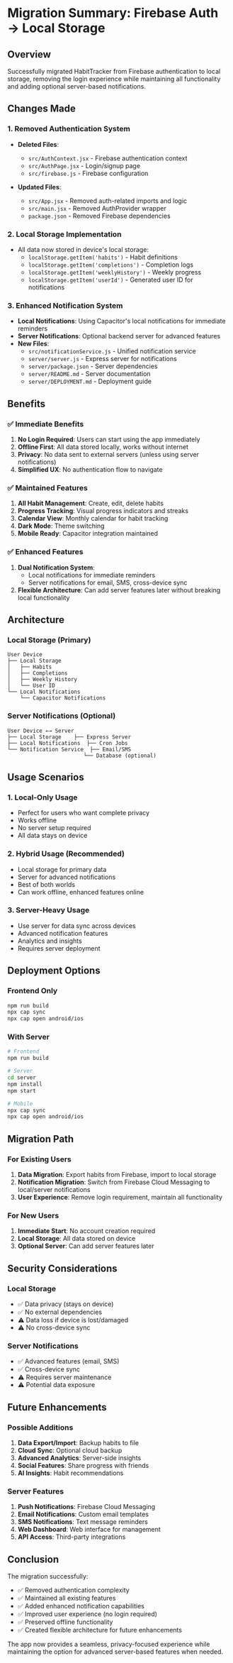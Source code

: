 # Migration Summary: Firebase Auth → Local Storage

## Overview

Successfully migrated HabitTracker from Firebase authentication to local storage, removing the login experience while maintaining all functionality and adding optional server-based notifications.

## Changes Made

### 1. Removed Authentication System
- **Deleted Files**:
  - `src/AuthContext.jsx` - Firebase authentication context
  - `src/AuthPage.jsx` - Login/signup page
  - `src/firebase.js` - Firebase configuration

- **Updated Files**:
  - `src/App.jsx` - Removed auth-related imports and logic
  - `src/main.jsx` - Removed AuthProvider wrapper
  - `package.json` - Removed Firebase dependencies

### 2. Local Storage Implementation
- All data now stored in device's local storage:
  - `localStorage.getItem('habits')` - Habit definitions
  - `localStorage.getItem('completions')` - Completion logs
  - `localStorage.getItem('weeklyHistory')` - Weekly progress
  - `localStorage.getItem('userId')` - Generated user ID for notifications

### 3. Enhanced Notification System
- **Local Notifications**: Using Capacitor's local notifications for immediate reminders
- **Server Notifications**: Optional backend server for advanced features
- **New Files**:
  - `src/notificationService.js` - Unified notification service
  - `server/server.js` - Express server for notifications
  - `server/package.json` - Server dependencies
  - `server/README.md` - Server documentation
  - `server/DEPLOYMENT.md` - Deployment guide

## Benefits

### ✅ Immediate Benefits
1. **No Login Required**: Users can start using the app immediately
2. **Offline First**: All data stored locally, works without internet
3. **Privacy**: No data sent to external servers (unless using server notifications)
4. **Simplified UX**: No authentication flow to navigate

### ✅ Maintained Features
1. **All Habit Management**: Create, edit, delete habits
2. **Progress Tracking**: Visual progress indicators and streaks
3. **Calendar View**: Monthly calendar for habit tracking
4. **Dark Mode**: Theme switching
5. **Mobile Ready**: Capacitor integration maintained

### ✅ Enhanced Features
1. **Dual Notification System**:
   - Local notifications for immediate reminders
   - Server notifications for email, SMS, cross-device sync
2. **Flexible Architecture**: Can add server features later without breaking local functionality

## Architecture

### Local Storage (Primary)
```
User Device
├── Local Storage
│   ├── Habits
│   ├── Completions
│   ├── Weekly History
│   └── User ID
└── Local Notifications
    └── Capacitor Notifications
```

### Server Notifications (Optional)
```
User Device ←→ Server
├── Local Storage    ├── Express Server
├── Local Notifications  ├── Cron Jobs
└── Notification Service  ├── Email/SMS
                        └── Database (optional)
```

## Usage Scenarios

### 1. Local-Only Usage
- Perfect for users who want complete privacy
- Works offline
- No server setup required
- All data stays on device

### 2. Hybrid Usage (Recommended)
- Local storage for primary data
- Server for advanced notifications
- Best of both worlds
- Can work offline, enhanced features online

### 3. Server-Heavy Usage
- Use server for data sync across devices
- Advanced notification features
- Analytics and insights
- Requires server deployment

## Deployment Options

### Frontend Only
```bash
npm run build
npx cap sync
npx cap open android/ios
```

### With Server
```bash
# Frontend
npm run build

# Server
cd server
npm install
npm start

# Mobile
npx cap sync
npx cap open android/ios
```

## Migration Path

### For Existing Users
1. **Data Migration**: Export habits from Firebase, import to local storage
2. **Notification Migration**: Switch from Firebase Cloud Messaging to local/server notifications
3. **User Experience**: Remove login requirement, maintain all functionality

### For New Users
1. **Immediate Start**: No account creation required
2. **Local Storage**: All data stored on device
3. **Optional Server**: Can add server features later

## Security Considerations

### Local Storage
- ✅ Data privacy (stays on device)
- ✅ No external dependencies
- ⚠️ Data loss if device is lost/damaged
- ⚠️ No cross-device sync

### Server Notifications
- ✅ Advanced features (email, SMS)
- ✅ Cross-device sync
- ⚠️ Requires server maintenance
- ⚠️ Potential data exposure

## Future Enhancements

### Possible Additions
1. **Data Export/Import**: Backup habits to file
2. **Cloud Sync**: Optional cloud backup
3. **Advanced Analytics**: Server-side insights
4. **Social Features**: Share progress with friends
5. **AI Insights**: Habit recommendations

### Server Features
1. **Push Notifications**: Firebase Cloud Messaging
2. **Email Notifications**: Custom email templates
3. **SMS Notifications**: Text message reminders
4. **Web Dashboard**: Web interface for management
5. **API Access**: Third-party integrations

## Conclusion

The migration successfully:
- ✅ Removed authentication complexity
- ✅ Maintained all existing features
- ✅ Added enhanced notification capabilities
- ✅ Improved user experience (no login required)
- ✅ Preserved offline functionality
- ✅ Created flexible architecture for future enhancements

The app now provides a seamless, privacy-focused experience while maintaining the option for advanced server-based features when needed. 